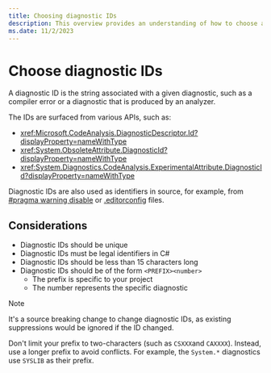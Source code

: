 ```yaml
---
title: Choosing diagnostic IDs
description: This overview provides an understanding of how to choose a diagnostic ID
ms.date: 11/2/2023
---
```


# Choose diagnostic IDs

A diagnostic ID is the string associated with a given diagnostic, such as a
compiler error or a diagnostic that is produced by an analyzer.

The IDs are surfaced from various APIs, such as:

* <xref:Microsoft.CodeAnalysis.DiagnosticDescriptor.Id?displayProperty=nameWithType>
* <xref:System.ObsoleteAttribute.DiagnosticId?displayProperty=nameWithType>
* <xref:System.Diagnostics.CodeAnalysis.ExperimentalAttribute.DiagnosticId?displayProperty=nameWithType>

Diagnostic IDs are also used as identifiers in source, for example, from
[#pragma warning disable] or [.editorconfig] files.

## Considerations

* Diagnostic IDs should be unique
* Diagnostic IDs must be legal identifiers in C#
* Diagnostic IDs should be less than 15 characters long
* Diagnostic IDs should be of the form `<PREFIX><number>`
  - The prefix is specific to your project
  - The number represents the specific diagnostic

> [!NOTE]
> It's a source breaking change to change diagnostic IDs, as existing
> suppressions would be ignored if the ID changed.

Don't limit your prefix to two-characters (such as `CSXXX`and `CAXXXX`).
Instead, use a longer prefix to avoid conflicts. For example, the `System.*`
diagnostics use `SYSLIB` as their prefix.

[#pragma warning disable]: ../language-reference/preprocessor-directives.md#pragma-warning
[.editorconfig]: ../../fundamentals/code-analysis/code-style-rule-options.md
